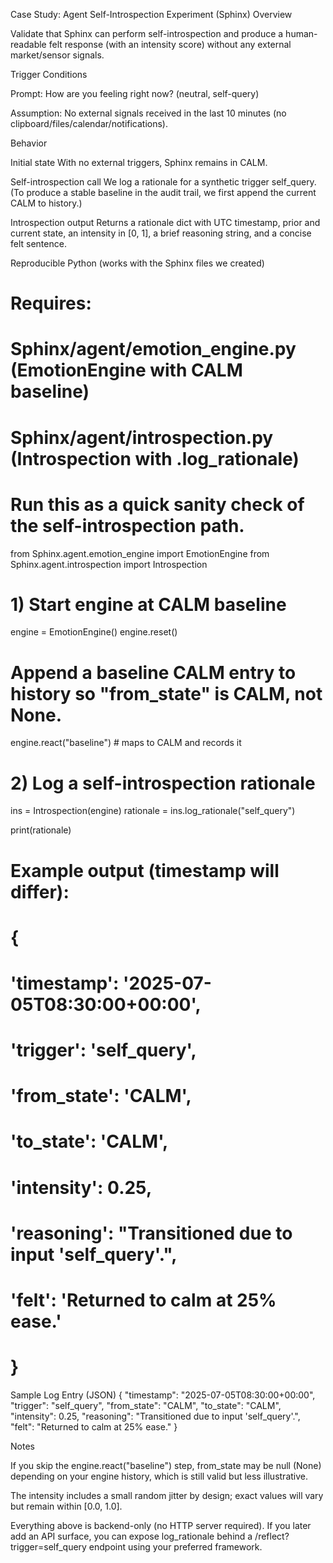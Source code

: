Case Study: Agent Self-Introspection Experiment (Sphinx)
Overview

Validate that Sphinx can perform self-introspection and produce a human-readable felt response (with an intensity score) without any external market/sensor signals.

Trigger Conditions

Prompt: How are you feeling right now? (neutral, self-query)

Assumption: No external signals received in the last 10 minutes (no clipboard/files/calendar/notifications).

Behavior

Initial state
With no external triggers, Sphinx remains in CALM.

Self-introspection call
We log a rationale for a synthetic trigger self_query.
(To produce a stable baseline in the audit trail, we first append the current CALM to history.)

Introspection output
Returns a rationale dict with UTC timestamp, prior and current state, an intensity in [0, 1], a brief reasoning string, and a concise felt sentence.

Reproducible Python (works with the Sphinx files we created)
# Requires:
#   Sphinx/agent/emotion_engine.py (EmotionEngine with CALM baseline)
#   Sphinx/agent/introspection.py  (Introspection with .log_rationale)
#
# Run this as a quick sanity check of the self-introspection path.

from Sphinx.agent.emotion_engine import EmotionEngine
from Sphinx.agent.introspection import Introspection

# 1) Start engine at CALM baseline
engine = EmotionEngine()
engine.reset()

# Append a baseline CALM entry to history so "from_state" is CALM, not None.
engine.react("baseline")  # maps to CALM and records it

# 2) Log a self-introspection rationale
ins = Introspection(engine)
rationale = ins.log_rationale("self_query")

print(rationale)

# Example output (timestamp will differ):
# {
#   'timestamp': '2025-07-05T08:30:00+00:00',
#   'trigger': 'self_query',
#   'from_state': 'CALM',
#   'to_state': 'CALM',
#   'intensity': 0.25,
#   'reasoning': "Transitioned due to input 'self_query'.",
#   'felt': 'Returned to calm at 25% ease.'
# }

Sample Log Entry (JSON)
{
  "timestamp": "2025-07-05T08:30:00+00:00",
  "trigger": "self_query",
  "from_state": "CALM",
  "to_state": "CALM",
  "intensity": 0.25,
  "reasoning": "Transitioned due to input 'self_query'.",
  "felt": "Returned to calm at 25% ease."
}

Notes

If you skip the engine.react("baseline") step, from_state may be null (None) depending on your engine history, which is still valid but less illustrative.

The intensity includes a small random jitter by design; exact values will vary but remain within [0.0, 1.0].

Everything above is backend-only (no HTTP server required). If you later add an API surface, you can expose log_rationale behind a /reflect?trigger=self_query endpoint using your preferred framework.
